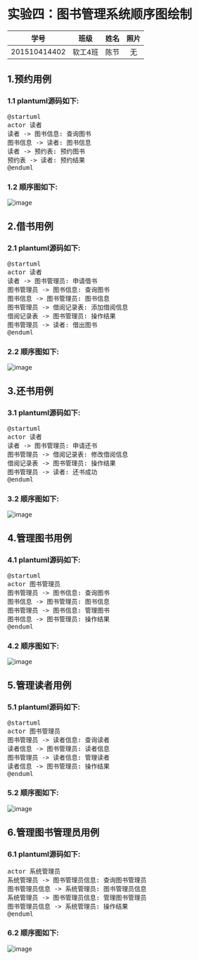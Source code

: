 实验四：图书管理系统顺序图绘制
===============
|学号|班级|姓名|照片|
|:-:|:-:|:-:|:-:|
|201510414402|软工4班|陈节|无|

1.预约用例
------
### 1.1 plantuml源码如下:
<pre>
@startuml
actor 读者
读者 -> 图书信息: 查询图书
图书信息 -> 读者: 图书信息
读者 -> 预约表: 预约图书
预约表 -> 读者: 预约结果
@enduml
</pre>

### 1.2 顺序图如下:

![image](one.png)

2.借书用例
------
### 2.1 plantuml源码如下:
<pre>
@startuml
actor 读者
读者 -> 图书管理员: 申请借书
图书管理员 -> 图书信息: 查询图书
图书信息 -> 图书管理员: 图书信息
图书管理员 -> 借阅记录表: 添加借阅信息
借阅记录表 -> 图书管理员: 操作结果
图书管理员 -> 读者: 借出图书
@enduml
</pre>

### 2.2 顺序图如下:

![image](two.png)


3.还书用例
------
### 3.1 plantuml源码如下:
<pre>
@startuml
actor 读者
读者 -> 图书管理员: 申请还书
图书管理员 -> 借阅记录表: 修改借阅信息
借阅记录表 -> 图书管理员: 操作结果
图书管理员 -> 读者: 还书成功
@enduml
</pre>

### 3.2 顺序图如下:

![image](three.png)


4.管理图书用例
--------
### 4.1 plantuml源码如下:
<pre>
@startuml
actor 图书管理员
图书管理员 -> 图书信息: 查询图书
图书信息 -> 图书管理员: 图书信息
图书管理员 -> 图书信息: 管理图书
图书信息 -> 图书管理员: 操作结果
@enduml
</pre>

### 4.2 顺序图如下:

![image](four.png)


5.管理读者用例
--------
### 5.1 plantuml源码如下:
<pre>
@startuml
actor 图书管理员
图书管理员 -> 读者信息: 查询读者
读者信息 -> 图书管理员: 读者信息
图书管理员 -> 读者信息: 管理读者
读者信息 -> 图书管理员: 操作结果
@enduml
</pre>

### 5.2 顺序图如下:

![image](five.png)

6.管理图书管理员用例
-----------
### 6.1 plantuml源码如下:
<pre>
actor 系统管理员
系统管理员 -> 图书管理员信息: 查询图书管理员
图书管理员信息 -> 系统管理员: 图书管理员信息
系统管理员 -> 图书管理员信息: 管理图书管理员
图书管理员信息 -> 系统管理员: 操作结果
@enduml
</pre>

### 6.2 顺序图如下:

![image](six.png)
